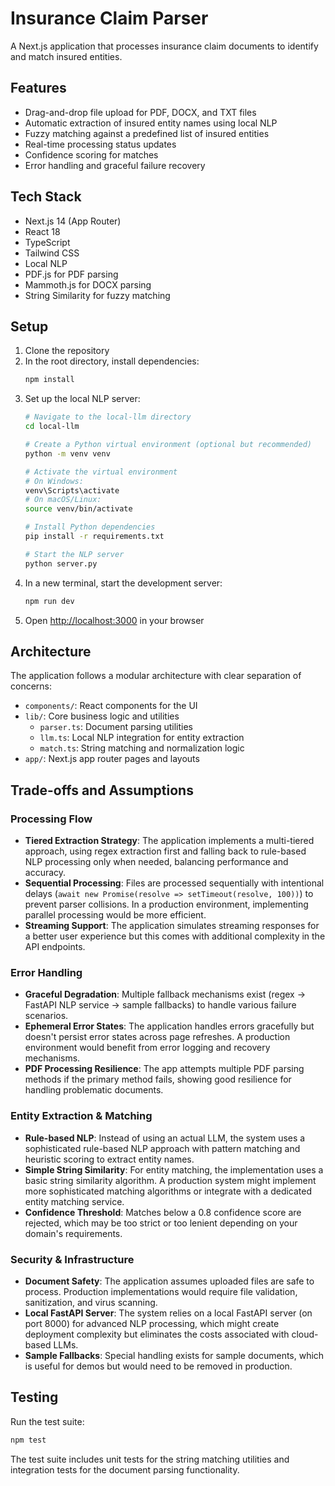 # Insurance Claim Parser

A Next.js application that processes insurance claim documents to identify and match insured entities.

## Features

- Drag-and-drop file upload for PDF, DOCX, and TXT files
- Automatic extraction of insured entity names using local NLP
- Fuzzy matching against a predefined list of insured entities
- Real-time processing status updates
- Confidence scoring for matches
- Error handling and graceful failure recovery

## Tech Stack

- Next.js 14 (App Router)
- React 18
- TypeScript
- Tailwind CSS
- Local NLP
- PDF.js for PDF parsing
- Mammoth.js for DOCX parsing
- String Similarity for fuzzy matching

## Setup

1. Clone the repository
2. In the root directory, install dependencies:
   ```bash
   npm install
   ```
3. Set up the local NLP server:
   ```bash
   # Navigate to the local-llm directory
   cd local-llm

   # Create a Python virtual environment (optional but recommended)
   python -m venv venv

   # Activate the virtual environment
   # On Windows:
   venv\Scripts\activate
   # On macOS/Linux:
   source venv/bin/activate

   # Install Python dependencies
   pip install -r requirements.txt

   # Start the NLP server
   python server.py
   ```
4. In a new terminal, start the development server:
   ```bash
   npm run dev
   ```
5. Open [http://localhost:3000](http://localhost:3000) in your browser

## Architecture

The application follows a modular architecture with clear separation of concerns:

- `components/`: React components for the UI
- `lib/`: Core business logic and utilities
  - `parser.ts`: Document parsing utilities
  - `llm.ts`: Local NLP integration for entity extraction
  - `match.ts`: String matching and normalization logic
- `app/`: Next.js app router pages and layouts

## Trade-offs and Assumptions

### Processing Flow
- **Tiered Extraction Strategy**: The application implements a multi-tiered approach, using regex extraction first and falling back to rule-based NLP processing only when needed, balancing performance and accuracy.
- **Sequential Processing**: Files are processed sequentially with intentional delays (`await new Promise(resolve => setTimeout(resolve, 100))`) to prevent parser collisions. In a production environment, implementing parallel processing would be more efficient.
- **Streaming Support**: The application simulates streaming responses for a better user experience but this comes with additional complexity in the API endpoints.

### Error Handling
- **Graceful Degradation**: Multiple fallback mechanisms exist (regex → FastAPI NLP service → sample fallbacks) to handle various failure scenarios.
- **Ephemeral Error States**: The application handles errors gracefully but doesn't persist error states across page refreshes. A production environment would benefit from error logging and recovery mechanisms.
- **PDF Processing Resilience**: The app attempts multiple PDF parsing methods if the primary method fails, showing good resilience for handling problematic documents.

### Entity Extraction & Matching
- **Rule-based NLP**: Instead of using an actual LLM, the system uses a sophisticated rule-based NLP approach with pattern matching and heuristic scoring to extract entity names.
- **Simple String Similarity**: For entity matching, the implementation uses a basic string similarity algorithm. A production system might implement more sophisticated matching algorithms or integrate with a dedicated entity matching service.
- **Confidence Threshold**: Matches below a 0.8 confidence score are rejected, which may be too strict or too lenient depending on your domain's requirements.

### Security & Infrastructure
- **Document Safety**: The application assumes uploaded files are safe to process. Production implementations would require file validation, sanitization, and virus scanning.
- **Local FastAPI Server**: The system relies on a local FastAPI server (on port 8000) for advanced NLP processing, which might create deployment complexity but eliminates the costs associated with cloud-based LLMs.
- **Sample Fallbacks**: Special handling exists for sample documents, which is useful for demos but would need to be removed in production.


## Testing

Run the test suite:

```bash
npm test
```

The test suite includes unit tests for the string matching utilities and integration tests for the document parsing functionality.
